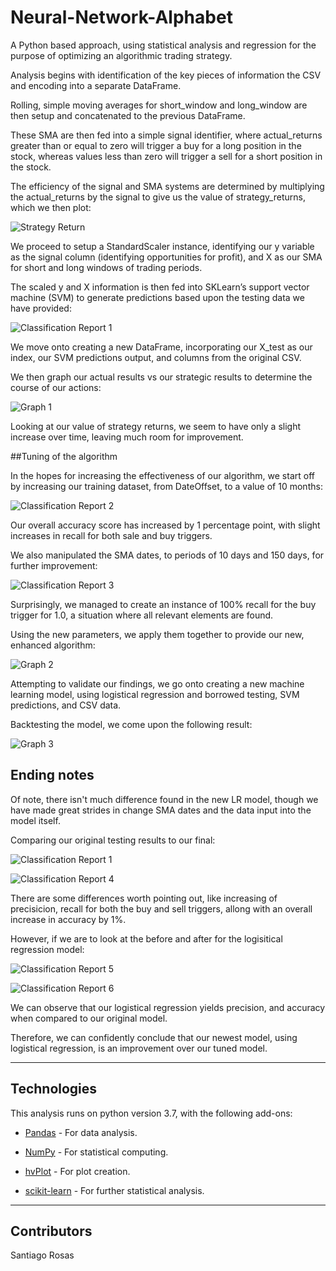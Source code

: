 # Neural-Network-Alphabet

A Python based approach, using statistical analysis and regression for the purpose of optimizing an algorithmic trading strategy.

Analysis begins with identification of the key pieces of information the CSV and encoding into a separate DataFrame.

Rolling, simple moving averages for short_window and long_window are then setup and concatenated to the previous DataFrame.

These SMA are then fed into a simple signal identifier, where actual_returns greater than or equal to zero will trigger a buy for a long position in the stock, whereas values less than zero will trigger a sell for a short position in the stock.

The efficiency of the signal and SMA systems are determined by multiplying the actual_returns by the signal to give us the value of strategy_returns, which we then plot:


![Strategy Return](Images/base_trade_strat_return.PNG)


We proceed to setup a StandardScaler instance, identifying our y variable as the signal column (identifying opportunities for profit), and X as our SMA for short and long windows of trading periods.

The scaled y and X information is then fed into SKLearn’s support vector machine (SVM) to generate predictions based upon the testing data we have provided:


![Classification Report 1](Images/svm_classification_report.PNG)


We move onto creating a new DataFrame, incorporating our X_test as our index, our SVM predictions output, and columns from the original CSV.

We then graph our actual results vs our strategic results to determine the course of our actions:


![Graph 1](Images/base_trade_original.PNG)


Looking at our value of strategy returns, we seem to have only a slight increase over time, leaving much room for improvement.


##Tuning of the algorithm


In the hopes for increasing the effectiveness of our algorithm, we start off by increasing our training dataset, from DateOffset, to a value of 10 months:


![Classification Report 2](Images/svm_classification_report_10months.PNG)


Our overall accuracy score has increased by 1 percentage point, with slight increases in recall for both sale and buy triggers.

We also manipulated the SMA dates, to periods of 10 days and 150 days, for further improvement:


![Classification Report 3](Images/svm_classification_report_SMA_10_150.PNG)


Surprisingly, we managed to create an instance of 100% recall for the buy trigger for 1.0, a situation where all relevant elements are found.

Using the new parameters, we apply them together to provide our new, enhanced algorithm:


![Graph 2](Images/base_trade_rework.PNG)


Attempting to validate our findings, we go onto creating a new machine learning model, using logistical regression and borrowed testing, SVM predictions, and CSV data.

Backtesting the model, we come upon the following result:


![Graph 3]( Images/remodel_trade_original.PNG)


## Ending notes


Of note, there isn't much difference found in the new LR model, though we have made great strides in change SMA dates and the data input into the model itself.

Comparing our original testing results to our final:


![Classification Report 1](Images/svm_classification_report.PNG)

![Classification Report 4](Images/svm_classification_report_final.PNG)


There are some differences worth pointing out, like increasing of precisicion, recall for both the buy and sell triggers, allong with an overall increase in accuracy by 1%.

However, if we are to look at the before and after for the logisitical regression model:


![Classification Report 5](Images/lr_classification_report.PNG)

![Classification Report 6](Images/lr_classification_report_final.PNG)


We can observe that our logistical regression yields precision, and accuracy when compared to our original model.

Therefore, we can confidently conclude that our newest model, using logistical regression, is an improvement over our tuned model.

---

## Technologies

This analysis runs on python version 3.7, with the following add-ons:


* [Pandas](https://pandas.pydata.org/) - For data analysis.

* [NumPy](https://numpy.org/) - For statistical computing.

* [hvPlot](https://hvplot.holoviz.org/) - For plot creation.

* [scikit-learn](https://scikit-learn.org/stable/) - For further statistical analysis.


---

## Contributors

Santiago Rosas

